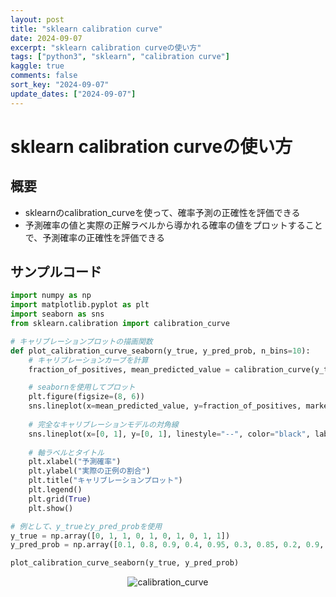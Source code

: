 ```yaml
---
layout: post
title: "sklearn calibration curve"
date: 2024-09-07
excerpt: "sklearn calibration curveの使い方"
tags: ["python3", "sklearn", "calibration curve"]
kaggle: true
comments: false
sort_key: "2024-09-07"
update_dates: ["2024-09-07"]
---
```


# sklearn calibration curveの使い方

## 概要
 - sklearnのcalibration_curveを使って、確率予測の正確性を評価できる
 - 予測確率の値と実際の正解ラベルから導かれる確率の値をプロットすることで、予測確率の正確性を評価できる

## サンプルコード

```python
import numpy as np
import matplotlib.pyplot as plt
import seaborn as sns
from sklearn.calibration import calibration_curve

# キャリブレーションプロットの描画関数
def plot_calibration_curve_seaborn(y_true, y_pred_prob, n_bins=10):
    # キャリブレーションカーブを計算
    fraction_of_positives, mean_predicted_value = calibration_curve(y_true, y_pred_prob, n_bins=n_bins)

    # seabornを使用してプロット
    plt.figure(figsize=(8, 6))
    sns.lineplot(x=mean_predicted_value, y=fraction_of_positives, marker='o', label='モデルのキャリブレーションカーブ')
    
    # 完全なキャリブレーションモデルの対角線
    sns.lineplot(x=[0, 1], y=[0, 1], linestyle="--", color="black", label="完全なキャリブレーション")
    
    # 軸ラベルとタイトル
    plt.xlabel("予測確率")
    plt.ylabel("実際の正例の割合")
    plt.title("キャリブレーションプロット")
    plt.legend()
    plt.grid(True)
    plt.show()

# 例として、y_trueとy_pred_probを使用
y_true = np.array([0, 1, 1, 0, 1, 0, 1, 0, 1, 1])
y_pred_prob = np.array([0.1, 0.8, 0.9, 0.4, 0.95, 0.3, 0.85, 0.2, 0.9, 0.7])

plot_calibration_curve_seaborn(y_true, y_pred_prob)
```

<div align="center">
  <img src="https://f004.backblazeb2.com/file/gimpeik/Images-2024/Screenshot+2024-09-07+at+10.27.39.png" alt="calibration_curve">
</div>
